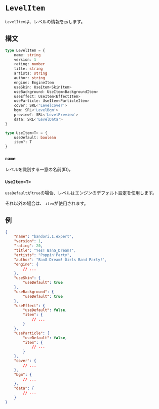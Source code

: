 # `LevelItem`

`LevelItem`は、レベルの情報を示します。

## 構文

```ts
type LevelItem = {
    name: string
    version: 1
    rating: number
    title: string
    artists: string
    author: string
    engine: EngineItem
    useSkin: UseItem<SkinItem>
    useBackground: UseItem<BackgroundItem>
    useEffect: UseItem<EffectItem>
    useParticle: UseItem<ParticleItem>
    cover: SRL<'LevelCover'>
    bgm: SRL<'LevelBgm'>
    preview?: SRL<'LevelPreview'>
    data: SRL<'LevelData'>
}

type UseItem<T> = {
    useDefault: boolean
    item?: T
}
```

### `name`

レベルを識別する一意の名前(ID)。

### `UseItem<T>`

`useDefault`が`true`の場合、レベルはエンジンのデフォルト設定を使用します。

それ以外の場合は、 `item`が使用されます。

## 例

```json
{
    "name": "bandori.1.expert",
    "version": 1,
    "rating": 20,
    "title": "Yes! BanG_Dream!",
    "artists": "Poppin'Party",
    "author": "BanG Dream! Girls Band Party!",
    "engine": {
        // ...
    },
    "useSkin": {
        "useDefault": true
    },
    "useBackground": {
        "useDefault": true
    },
    "useEffect": {
        "useDefault": false,
        "item": {
            // ...
        }
    },
    "useParticle": {
        "useDefault": false,
        "item": {
            // ...
        }
    },
    "cover": {
        // ...
    },
    "bgm": {
        // ...
    },
    "data": {
        // ...
    }
}
```
